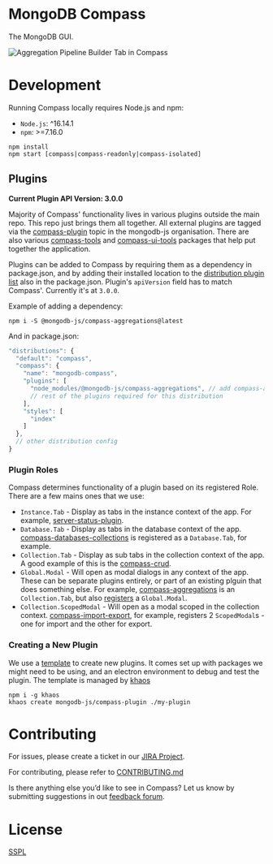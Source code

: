 # MongoDB Compass
The MongoDB GUI.

![Aggregation Pipeline Builder Tab in Compass](compass-screenshot.png)

# Development
Running Compass locally requires Node.js and npm:

- `Node.js`: ^16.14.1
- `npm`: >=7.16.0

```shell
npm install
npm start [compass|compass-readonly|compass-isolated]
```

## Plugins
**Current Plugin API Version: 3.0.0**

Majority of Compass' functionality lives in various plugins outside the main
repo. This repo just brings them all together. All external plugins are tagged
via the
[compass-plugin](https://github.com/search?q=topic%3Acompass-plugin+org%3Amongodb-js&type=Repositories)
topic in the mongodb-js organisation. There are also various [compass-tools](https://github.com/search?q=topic%3Acompass-tools+org%3Amongodb-js&type=Repositories)
and [compass-ui-tools](https://github.com/search?q=topic%3Acompass-ui-tools+org%3Amongodb-js&type=Repositories) packages that help put together the application.

Plugins can be added to Compass by requiring them as a dependency in package.json,
and by adding their installed location to the [distribution plugin list](https://github.com/mongodb-js/compass/blob/main/package.json#L42-L77) also in the
package.json. Plugin's `apiVersion` field has to match Compass'. Currently it's
at `3.0.0`.

Example of adding a dependency:

```shell
npm i -S @mongodb-js/compass-aggregations@latest
```

And in package.json:
```js
"distributions": {
  "default": "compass",
  "compass": {
    "name": "mongodb-compass",
    "plugins": [
      "node_modules/@mongodb-js/compass-aggregations", // add compass-aggregations
      // rest of the plugins required for this distribution
    ],
    "styles": [
      "index"
    ]
  },
  // other distribution config
}
```

### Plugin Roles
Compass determines functionality of a plugin based on its registered Role.
There are a few mains ones that we use:

- `Instance.Tab` - Display as tabs in the instance context of the app. For
  example,
[server-status-plugin](https://github.com/mongodb-js/server-status-plugin/blob/df3fb3b76b52871da5fc4dc1d98b56e7cc9628cf/src/index.js#L37).
- `Database.Tab` - Display as tabs in the database context of the app.
  [compass-databases-collections](https://github.com/mongodb-js/compass/blob/main/packages/databases-collections) is registered as a `Database.Tab`, for example.
- `Collection.Tab` - Display as sub tabs in the collection context of the
  app. A good example of this is the [compass-crud](https://github.com/mongodb-js/compass/blob/main/packages/compass-crud/src/index.js#L74).
- `Global.Modal` - Will open as modal dialogs in any context of the app. These
  can be separate plugins entirely, or part of an existing plguin that does
something else. For example,
[compass-aggregations](https://github.com/mongodb-js/compass-aggregations) is an `Collection.Tab`,
but also
[registers](https://github.com/mongodb-js/compass-aggregations/blob/f35446466da254cf51ab35437dd91bb2695e9317/src/index.js#L51) a `Global.Modal`.
- `Collection.ScopedModal` - Will open as a modal scoped in the collection context. [compass-import-export](https://github.com/mongodb-js/compass/blob/main/packages/compass-import-export/src/index.js#L36-L37), for example, registers 2 `ScopedModal`s - one for import and the other for export.

### Creating a New Plugin
We use a [template](https://github.com/mongodb-js/compass-plugin)
to create new plugins. It comes set up with packages we might need to be using,
and an electron environment to debug and test the plugin. The template is
managed by [khaos](https://github.com/segmentio/khaos)

```shell
npm i -g khaos
khaos create mongodb-js/compass-plugin ./my-plugin
```

# Contributing
For issues, please create a ticket in our [JIRA
Project](https://jira.mongodb.org/browse/COMPASS).

For contributing, please refer to
[CONTRIBUTING.md](https://github.com/mongodb-js/compass/blob/main/CONTRIBUTING.md)

Is there anything else you’d like to see in Compass? Let us know by submitting
suggestions in out [feedback
forum](https://feedback.mongodb.com/forums/924283-compass).

# License
[SSPL](https://github.com/mongodb-js/compass/blob/main/LICENSE)
